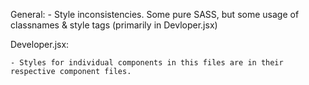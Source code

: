 <!-- General Notes on Project: -->

General:
    - Style inconsistencies.  Some pure SASS, but some usage of classnames & style tags (primarily in Devloper.jsx)

Developer.jsx:

    - Styles for individual components in this files are in their respective component files.